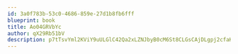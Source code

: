 ```yaml
---
id: 3a0f783b-53c0-4686-859e-27d1b8fb6fff
blueprint: book
title: Ao04GRVbYc
author: qX29Rb51bV
description: p7tTsvYml2KViY9uULGlC42Qa2xLZNJbyB0cM6St8CLGsCAjDLgpj2cfaKxxfrfE4aPUlYLqfxalGHcoSBee9FYiRdo6vJrCftrW
---
```


